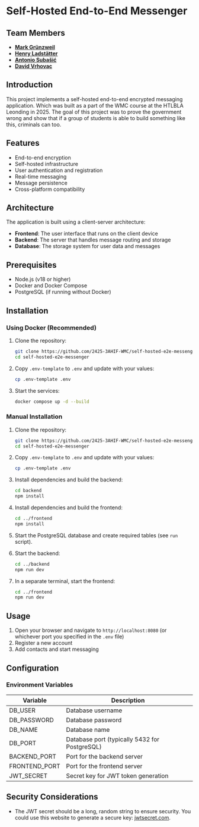 # Self-Hosted End-to-End Messenger

## Team Members

* [**Mark Grünzweil**](https://github.com/m-gruen)
* [**Henry Ladstätter**](https://github.com/HenryLad)
* [**Antonio Subašić**](https://github.com/antoniosubasic)
* [**David Vrhovac**](https://github.com/PlutoTinte06)

## Introduction

This project implements a self-hosted end-to-end encrypted messaging application. Which was built as a part of the WMC course at the HTLBLA Leonding in 2025. The goal of this project was to prove the government wrong and show that if a group of students is able to build something like this, criminals can too.

## Features

* End-to-end encryption
* Self-hosted infrastructure
* User authentication and registration
* Real-time messaging
* Message persistence
* Cross-platform compatibility

## Architecture

The application is built using a client-server architecture:

* **Frontend**: The user interface that runs on the client device
* **Backend**: The server that handles message routing and storage
* **Database**: The storage system for user data and messages

## Prerequisites

- Node.js (v18 or higher)
- Docker and Docker Compose
- PostgreSQL (if running without Docker)

## Installation

### Using Docker (Recommended)

1. Clone the repository:
   ```bash
   git clone https://github.com/2425-3AHIF-WMC/self-hosted-e2e-messenger.git
   cd self-hosted-e2e-messenger
   ```

2. Copy `.env-template` to `.env` and update with your values:
   ```bash
   cp .env-template .env
   ```

3. Start the services:
   ```bash
   docker compose up -d --build
   ```

### Manual Installation

1. Clone the repository:
   ```bash
   git clone https://github.com/2425-3AHIF-WMC/self-hosted-e2e-messenger.git
   cd self-hosted-e2e-messenger
   ```

2. Copy `.env-template` to `.env` and update with your values:
   ```bash
   cp .env-template .env
   ```

3. Install dependencies and build the backend:
   ```bash
   cd backend
   npm install
   ```

4. Install dependencies and build the frontend:
   ```bash
   cd ../frontend
   npm install
   ```

5. Start the PostgreSQL database and create required tables (see `run` script).

6. Start the backend:
   ```bash
   cd ../backend
   npm run dev
   ```

7. In a separate terminal, start the frontend:
   ```bash
   cd ../frontend
   npm run dev
   ```

## Usage

1. Open your browser and navigate to `http://localhost:8080` (or whichever port you specified in the `.env` file)
2. Register a new account
3. Add contacts and start messaging

## Configuration

### Environment Variables

| Variable | Description |
|----------|-------------|
| DB_USER | Database username |
| DB_PASSWORD | Database password |
| DB_NAME | Database name |
| DB_PORT | Database port (typically 5432 for PostgreSQL) |
| BACKEND_PORT | Port for the backend server |
| FRONTEND_PORT | Port for the frontend server |
| JWT_SECRET | Secret key for JWT token generation |

## Security Considerations

- The JWT secret should be a long, random string to ensure security. You could use this website to generate a secure key: [jwtsecret.com](https://jwtsecret.com/generate).
